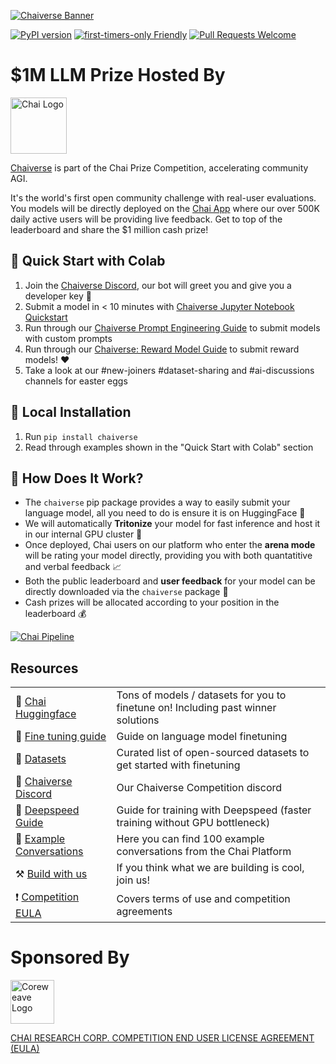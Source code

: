 [![Chaiverse Banner](https://i.imgur.com/HGlydGb.png)](https://www.chaiverse.com/)

[![PyPI version](https://badge.fury.io/py/chaiverse.svg)](https://badge.fury.io/py/chaiverse)
[![first-timers-only Friendly](https://img.shields.io/badge/first--timers--only-friendly-blue.svg)](http://www.firsttimersonly.com/)
[![Pull Requests Welcome](https://img.shields.io/badge/PRs-welcome-brightgreen.svg?style=flat)](http://makeapullrequest.com)


# $1M LLM Prize Hosted By
<a href="https://www.chai-research.com/"><img src="https://imgur.com/vwlOrxi.png" alt="Chai Logo" height="90"/></a>

[Chaiverse](https://www.chaiverse.com) is part of the Chai Prize Competition, accelerating community AGI.

It's the world's first open community challenge with real-user evaluations. You models will be directly deployed on the [Chai App](http://tosto.re/chaiapp) where our over 500K daily active users will be providing live feedback. Get to top of the leaderboard and share the $1 million cash prize!

## 🚀 Quick Start with Colab
1. Join the [Chaiverse Discord](https://discord.gg/chai-llm), our bot will greet you and give you a developer key 🥳
2. Submit a model in < 10 minutes with [Chaiverse Jupyter Notebook Quickstart](https://colab.research.google.com/drive/1FyCamT6icUo5Wlt6qqogHbyREHQQkAY8?usp=sharing)
3. Run through our [Chaiverse Prompt Engineering Guide](https://colab.research.google.com/drive/1eMRidYrys3b1mPrhUOJnfAB3Z7tcCNn0?usp=sharing) to submit models with custom prompts
4. Run through our [Chaiverse: Reward Model Guide](https://drive.google.com/file/d/15lWzRoP0RZ7jVxhas_zQaG2OyvqxaxhT/view?usp=sharing) to submit reward models! ❤️
5. Take a look at our #new-joiners #dataset-sharing and #ai-discussions channels for easter eggs

## 📼 Local Installation
1. Run `pip install chaiverse`
2. Read through examples shown in the "Quick Start with Colab" section

## 🧠 How Does It Work?

-   The `chaiverse` pip package provides a way to easily submit your language model, all you need to do is ensure it is on HuggingFace 🤗
-   We will automatically **Tritonize** your model for fast inference and host it in our internal GPU cluster 🚀
-   Once deployed, Chai users on our platform who enter the **arena mode** will be rating your model directly, providing you with both quantatitive and verbal feedback 📈
-   Both the public leaderboard and **user feedback** for your model can be directly downloaded via the `chaiverse` package 🧠
-   Cash prizes will be allocated according to your position in the leaderboard 💰

[![Chai Pipeline](https://imgur.com/LtMWOAq.png)](https://www.chaiverse.com)


## Resources
|                                                                        |                                                                                                 |
| ---------------------------------------------------------------------- | ------------------------------------------------------------------------------------------------|
| 🤗 [Chai Huggingface](https://huggingface.co/ChaiML) | Tons of models / datasets for you to finetune on! Including past winner solutions                                                           |
| 📒 [Fine tuning guide](https://huggingface.co/docs/transformers/training) | Guide on language model finetuning                                                           |
| 💾 [Datasets](https://dataset-ideas.tiiny.site/) | Curated list of open-sourced datasets to get started with finetuning                                                  |
| 💖 [Chaiverse Discord](https://discord.gg/chai-llm)                   | Our Chaiverse Competition discord                                                          |
|🚀 [Deepspeed Guide](https://huggingface.co/docs/transformers/main_classes/deepspeed)     | Guide for training with Deepspeed (faster training without GPU bottleneck)    |
|💬 [Example Conversations](https://huggingface.co/datasets/ChaiML/100_example_conversations)     | Here you can find 100 example conversations from the Chai Platform     |
| ⚒️ [Build with us](https://www.chai-research.com/#careers)| If you think what we are building is cool, join us!|
| ❗ [Competition EULA](https://www.chai-research.com/competition-eula.html)| Covers terms of use and competition agreements|


# Sponsored By

<a href="https://www.coreweave.com/"><img src="https://imgur.com/oJyuH8q.png" alt="Coreweave Logo" height="70"/></a>

[CHAI RESEARCH CORP. COMPETITION END USER LICENSE AGREEMENT (EULA)](https://www.chaiverse.com/competition-eula.html)
